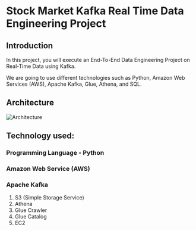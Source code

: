 # Stock Market Kafka Real Time Data Engineering Project

## Introduction

In this project, you will execute an End-To-End Data Engineering Project on Real-Time Data using Kafka.

We are going to use different technologies such as Python, Amazon Web Services (AWS), Apache Kafka, Glue, Athena, and SQL.

## Architecture
![Architecture](https://github.com/lokesh75-kank/Realtime_ETL_Kafka_AWS/assets/85188079/a99812a6-41b8-4a11-afc0-9504f115727d)

## Technology used:

### Programming Language - Python
### Amazon Web Service (AWS)
### Apache Kafka
1. S3 (Simple Storage Service)
2. Athena
3. Glue Crawler
4. Glue Catalog
5. EC2
